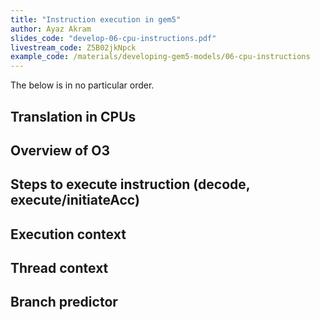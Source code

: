 ```yaml
---
title: "Instruction execution in gem5"
author: Ayaz Akram
slides_code: "develop-06-cpu-instructions.pdf"
livestream_code: Z5B02jkNpck
example_code: /materials/developing-gem5-models/06-cpu-instructions
---
```


The below is in no particular order.

## Translation in CPUs

## Overview of O3

## Steps to execute instruction (decode, execute/initiateAcc)

## Execution context

## Thread context

## Branch predictor
